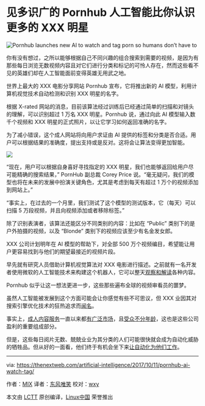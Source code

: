 见多识广的 Pornhub 人工智能比你认识更多的 XXX 明星
============================================================

![Pornhub launches new AI to watch and tag porn so humans don’t have to](https://cdn0.tnwcdn.com/wp-content/blogs.dir/1/files/2017/10/pornhub-796x403.jpg)

你有没有想过，之所以能够根据自己不同兴趣的组合搜索到需要的视频，是因为有那些每日浏览无数视频内容且对它们进行分类和标记的可怜人存在，然而这些看不见的英雄们却在人工智能面前变得英雄无用武之地。

世界上最大的 XXX 电影分享网站 Pornhub 宣布，它将推出新的 AI 模型，利用计算机视觉技术自动检测和识别 XXX 明星的名字。

根据  X-rated 网站的消息，目前该算法经过训练后已经通过简单的扫描和对镜头的理解，可以识别超过 1 万名 XXX 明星。Pornhub 说，通过向此 AI 模型输入数千个视频和 XXX 明星的正式照片，以让它学习如何返回准确的名字。

为了减小错误，这个成人网站将向用户求证由 AI 提供的标签和分类是否合适。用户可以根据结果的准确度，提出支持或是反对。这将会让算法变得更加智能。

![](https://cdn0.tnwcdn.com/wp-content/blogs.dir/1/files/2017/10/AI-2.jpg)

“现在，用户可以根据自身喜好寻找指定的 XXX 明星，我们也能够返回给用户尽可能精确的搜索结果，” PornHub 副总裁  Corey Price 说。“毫无疑问，我们的模型也将在未来的发展中扮演关键角色，尤其是考虑到每天有超过 1 万个的视频添加到网站上。”

“事实上，在过去的一个月里，我们测试了这个模型的测试版本，它（每天）可以扫描 5 万段视频，并且向视频添加或者移除标签。”

除了识别表演者，该算法还能区分不同类别的内容：比如在 “Public” 类别下的是户外拍摄的视频，以及 “Blonde” 类别下的视频应该至少有名金发女郎。

XXX 公司计划明年在 AI 模型的帮助下，对全部 500 万个视频编目，希望能让用户更容易找到与他们的期望最接近的视频片段。

早先就有研究人员借助计算机视觉算法对 XXX 电影进行描述。之前就有一名开发者使用微软的人工智能技术来构建这个机器人，它可以整天[观察和解读][2]各种内容。

Pornhub 似乎让这一想法更进一步，这些那些遍布全球的视频审看员的噩梦。

虽然人工智能被发展到这个方面可能会让你感觉有些不可思议，但 XXX 业因其对搜索引擎优化技术的狂热追求而[闻名][3]。

事实上，[成人内容服务][4]一直以来都[有广泛市场][5]，且[受众不分年龄][6]，这也是这些公司盈利的重要组成部分。

但是，这些每日阅片无数、兢兢业业为其分类的人们可能很快就会成为自动化威胁的牺牲品。但从好的一面看，他们终于有机会坐下来[让自动化为他们工作][7]。

--------------------------------------------------------------------------------

via: https://thenextweb.com/artificial-intelligence/2017/10/11/pornhub-ai-watch-tag/

作者：[MIX][a]
译者：[东风唯笑](https://github.com/dongfengweixiao)
校对：[wxy](https://github.com/wxy)

本文由 [LCTT](https://github.com/LCTT/TranslateProject) 原创编译，[Linux中国](https://linux.cn/) 荣誉推出

[a]:https://thenextweb.com/author/dimitarmihov/
[1]:https://thenextweb.com/author/dimitarmihov/
[2]:https://thenextweb.com/shareables/2017/03/03/porn-bot-microsoft-ai-pornhub/?amp=1
[3]:https://moz.com/ugc/yes-dear-there-is-porn-seo-and-we-can-learn-a-lot-from-it
[4]:https://www.upwork.com/job/Native-English-Speaker-Required-For-Video-Titles-Descriptions_~0170f127db07b9232b/
[5]:https://www.quora.com/How-do-adult-sites-practice-SEO
[6]:https://www.blackhatworld.com/seo/adult-looking-for-content-writer-for-porn-site.502731/
[7]:https://thenextweb.com/gear/2017/07/07/fleshlight-launch-review-masturbation/?amp=1
